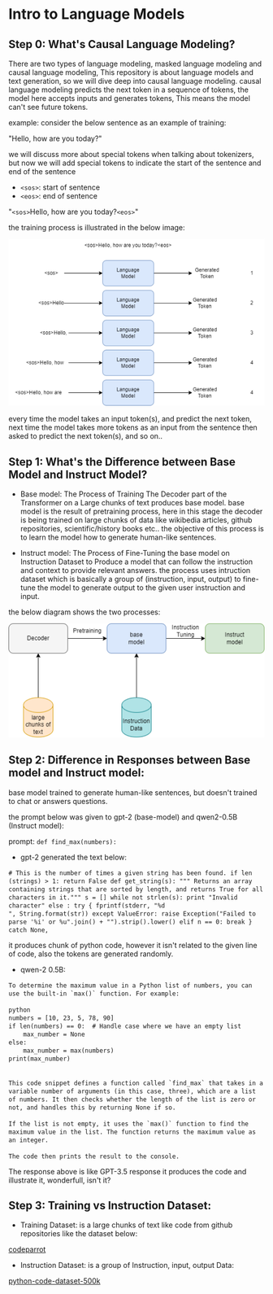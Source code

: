 # Intro to Language Models

## Step 0: What's Causal Language Modeling?

There are two types of language modeling, masked language modeling and causal language modeling, This repository is about language models and text generation, so we will dive deep into causal language modeling.
causal language modeling predicts the next token in a sequence of tokens, the model here accepts inputs and generates tokens, This means the model can't see future tokens.

example: 
consider the below sentence as an example of training:

"Hello, how are you today?"

we will discuss more about special tokens when talking about tokenizers, but now we will add special tokens to indicate the start of the sentence and end of the sentence
- `<sos>`: start of sentence
- `<eos>`: end of sentence

"`<sos>`Hello, how are you today?`<eos>`"

the training process is illustrated in the below image:

![](../assets/imgs/causal-language-modeling.png)

every time the model takes an input token(s), and predict the next token, next time the model takes more tokens as an input from the sentence then asked to predict the next token(s), and so on..

## Step 1: What's the Difference between Base Model and Instruct Model?

- Base model: The Process of Training The Decoder part of the Transformer on a Large chunks of text produces base model. base model is the result of pretraining process, here in this stage the decoder is being trained on large chunks of data like wikibedia articles, github repositories, scientific/history books etc..
the objective of this process is to learn the model how to generate human-like sentences.

- Instruct model: The Process of Fine-Tuning the base model on Instruction Dataset to Produce a model that can follow the instruction and context to provide relevant answers. the process uses intruction dataset which is basically a group of (instruction, input, output) to fine-tune the model to generate output to the given user instruction and input.    

the below diagram shows the two processes:

![](../assets/imgs/llm-training-stages.png)

## Step 2: Difference in Responses between Base model and Instruct model:

base model trained to generate human-like sentences, but doesn't trained to chat or answers questions.

the prompt below was given to gpt-2 (base-model) and qwen2-0.5B (Instruct model):

prompt: `def find_max(numbers):`

- gpt-2 generated the text below:

```
# This is the number of times a given string has been found. if len (strings) > 1: return False def get_string(s): """ Returns an array containing strings that are sorted by length, and returns True for all characters in it.""" s = [] while not strlen(s): print "Invalid character" else : try { fprintf(stderr, "%d
", String.format(str)) except ValueError: raise Exception("Failed to parse '%i' or %u".join() + "").strip().lower() elif n == 0: break } catch None,
```

it produces chunk of python code, however it isn't related to the given line of code, also the tokens are generated randomly.

- qwen-2 0.5B:

```
To determine the maximum value in a Python list of numbers, you can use the built-in `max()` function. For example:

python
numbers = [10, 23, 5, 78, 90]
if len(numbers) == 0:  # Handle case where we have an empty list
    max_number = None
else:
    max_number = max(numbers)
print(max_number)


This code snippet defines a function called `find_max` that takes in a variable number of arguments (in this case, three), which are a list of numbers. It then checks whether the length of the list is zero or not, and handles this by returning None if so.

If the list is not empty, it uses the `max()` function to find the maximum value in the list. The function returns the maximum value as an integer.

The code then prints the result to the console.
```

The response above is like GPT-3.5 response it produces the code and illustrate it, wonderfull, isn't it?

## Step 3: Training vs Instruction Dataset:

- Training Dataset: is a large chunks of text like code from github repositories like the dataset below:

[codeparrot](https://huggingface.co/datasets/thomwolf/codeparrot)

- Instruction Dataset: is a group of Instruction, input, output Data:

[python-code-dataset-500k](https://huggingface.co/datasets/jtatman/python-code-dataset-500k) 